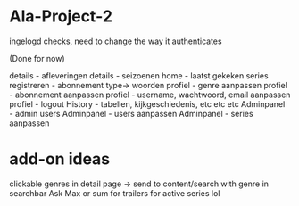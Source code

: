 # Ala-Project-2
ingelogd checks, need to change the way it authenticates
<!-- details - styling --> (Done for now)
details - afleveringen
details - seizoenen
home - laatst gekeken series
registreren - abonnement type-> woorden
profiel - genre aanpassen
profiel - abonnement aanpassen
profiel - username, wachtwoord, email aanpassen
profiel - logout
History - tabellen, kijkgeschiedenis, etc etc etc
Adminpanel - admin users
Adminpanel - users aanpassen
Adminpanel - series aanpassen

# add-on ideas
clickable genres in detail page -> send to content/search with genre in searchbar
Ask Max or sum for trailers for active series lol
